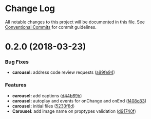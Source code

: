 # Change Log

All notable changes to this project will be documented in this file.
See [Conventional Commits](https://conventionalcommits.org) for commit guidelines.

<a name="0.2.0"></a>
# 0.2.0 (2018-03-23)


### Bug Fixes

* **carousel:** address code review requests ([a99fe94](https://github.com/CraveFood/farmblocks/commit/a99fe94))


### Features

* **carousel:** add captions ([d44b69b](https://github.com/CraveFood/farmblocks/commit/d44b69b))
* **carousel:** autoplay and events for onChange and onEnd ([f408c83](https://github.com/CraveFood/farmblocks/commit/f408c83))
* **carousel:** initial files ([5233f8d](https://github.com/CraveFood/farmblocks/commit/5233f8d))
* **Carousel:** add image name on proptypes validation ([d91740f](https://github.com/CraveFood/farmblocks/commit/d91740f))
